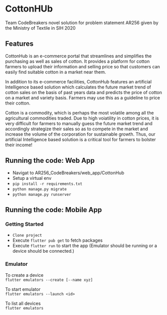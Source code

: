 # CottonHUb
Team CodeBreakers novel solution for problem statement AR256 given by the Ministry of Textile in SIH 2020

## Features

CottonHub is an e-commerce portal that streamlines and simplifies the purchasing as well as sales of cotton.  It provides a platform for cotton farmers to upload their information and selling price so that customers can easily find suitable cotton in a market near them.

In addition to its e-commerce facilities, CottonHub features an artificial Intelligence based solution which calculates the future market trend of cotton sales on the basis of past years data and predicts the price of cotton on a market and variety basis. Farmers may use this as a guideline to price their cotton. 

Cotton is a commodity, which is perhaps the most volatile among all the agricultural commodities traded. Due to high voiatility in cotton prices, it is very difficult for farmers to manually guess the future market trend and accordingly strategize their sales so as to compete in the market and increase the volume of the corporation for sustainable growth. Thus, our artificial Intelligence based solution is a critical tool for farmers to bolster their income!

## Running the code: Web App
- Navigat to AR256_CodeBreakers/web_app/CottonHub
- Setup a virtual env
- `pip install -r requirements.txt`
- `python manage.py migrate`
- `python manage.py runserver`

## Running the code: Mobile App
### Getting Started 

- `Clone project`
- Execute `flutter pub get` to fetch packages
- Execute `flutter run` to start the app (Emulator should be running or a device should be connected.)

### Emulator
To create a device <br>
`flutter emulators --create [--name xyz]`

To start emulator <br>
`flutter emulators --launch <id>`

To list all devices <br>
`flutter emulators`

